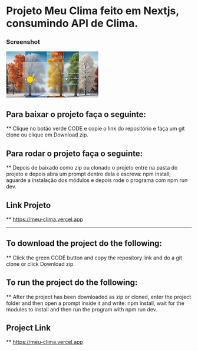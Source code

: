 # Projeto Meu Clima feito em Nextjs, consumindo API de Clima.

### Screenshot

![](./src/images/screenshot.webp)

## Para baixar o projeto faça o seguinte:

** Clique no botão verde CODE e copie o link do repositório e faça um git clone ou clique em Download zip.

## Para rodar o projeto faça o seguinte:

** Depois de baixado como zip ou clonado o projeto entre na pasta do projeto e depois abra um prompt dentro dela e escreva: npm install, aguarde a instalação dos módulos e depois rode o programa com npm run dev.

## Link Projeto
** https://meu-clima.vercel.app

************************************

## To download the project do the following:

** Click the green CODE button and copy the repository link and do a git clone or click Download zip.

## To run the project do the following:

** After the project has been downloaded as zip or cloned, enter the project folder and then open a prompt inside it and write: npm install, wait for the modules to install and then run the program with npm run dev.

## Project Link
** https://meu-clima.vercel.app
